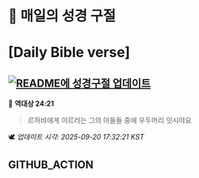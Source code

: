 # 🙏 매일의 성경 구절
# [Daily Bible verse]
## [![README에 성경구절 업데이트](https://github.com/DONGSUKA/first_test/actions/workflows/update-readme-bible.yml/badge.svg)](https://github.com/DONGSUKA/first_test/actions/workflows/update-readme-bible.yml)
<!-- START_BIBLE_VERSE -->
📖 **역대상 24:21**
> 르하뱌에게 이르러는 그의 아들들 중에 우두머리 잇시야요

🕊️ _업데이트 시각: 2025-09-20 17:32:21 KST_
  <!-- END_BIBLE_VERSE -->
## GITHUB_ACTION
